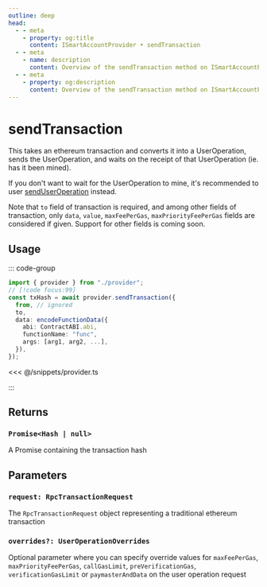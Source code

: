 ```yaml
---
outline: deep
head:
  - - meta
    - property: og:title
      content: ISmartAccountProvider • sendTransaction
  - - meta
    - name: description
      content: Overview of the sendTransaction method on ISmartAccountProvider
  - - meta
    - property: og:description
      content: Overview of the sendTransaction method on ISmartAccountProvider
---
```


# sendTransaction

This takes an ethereum transaction and converts it into a UserOperation, sends the UserOperation, and waits on the receipt of that UserOperation (ie. has it been mined).

If you don't want to wait for the UserOperation to mine, it's recommended to user [sendUserOperation](./sendUserOperation) instead.

Note that `to` field of transaction is required, and among other fields of transaction, only `data`, `value`, `maxFeePerGas`, `maxPriorityFeePerGas` fields are considered if given. Support for other fields is coming soon.

## Usage

::: code-group

```ts [example.ts]
import { provider } from "./provider";
// [!code focus:99]
const txHash = await provider.sendTransaction({
  from, // ignored
  to,
  data: encodeFunctionData({
    abi: ContractABI.abi,
    functionName: "func",
    args: [arg1, arg2, ...],
  }),
});
```

<<< @/snippets/provider.ts

:::

## Returns

### `Promise<Hash | null>`

A Promise containing the transaction hash

## Parameters

### `request: RpcTransactionRequest`

The `RpcTransactionRequest` object representing a traditional ethereum transaction

### `overrides?: UserOperationOverrides`

Optional parameter where you can specify override values for `maxFeePerGas`, `maxPriorityFeePerGas`, `callGasLimit`, `preVerificationGas`, `verificationGasLimit` or `paymasterAndData` on the user operation request
